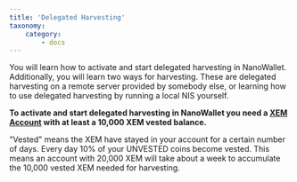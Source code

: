 ```yaml
---
title: 'Delegated Harvesting'
taxonomy:
    category:
        - docs
---
```


You will learn how to activate and start delegated harvesting in NanoWallet. Additionally, you will learn two ways for harvesting.  These are delegated harvesting on a remote server provided by somebody else, or learning how to use delegated harvesting by running a local NIS yourself.

**To activate and start delegated harvesting in NanoWallet you need a [XEM Account](https://blog.nem.io/how-do-i-get-importance-on-the-nem-blockchain/) with at least a 10,000 XEM vested balance.**

"Vested" means the XEM have stayed in your account for a certain number of days. Every day 10% of your UNVESTED coins become vested. This means an account with 20,000 XEM will take about a week to accumulate the 10,000 vested XEM needed for harvesting.